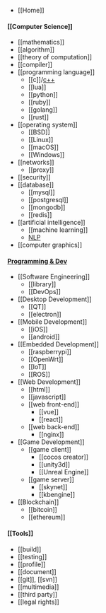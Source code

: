 - [[Home]]


#### [[Computer Science]]
- [[mathematics]]
- [[algorithm]]
- [[theory of computation]]
- [[compiler]]
- [[programming language]]
  - [[c]]/[c++](cpp)
  - [[lua]]
  - [[python]]
  - [[ruby]]
  - [[golang]]
  - [[rust]]
- [[operating system]]
  - [[BSD]]
  - [[Linux]]
  - [[macOS]]
  - [[Windows]]
- [[networks]]
  - [[proxy]]
- [[security]]
- [[database]]
  - [[mysql]]
  - [[postgresql]]
  - [[mongodb]]
  - [[redis]]
- [[artificial intelligence]]
  - [[machine learning]]
  - [NLP](natural-language-processing)
- [[computer graphics]]


#### [Programming & Dev](programming-and-development)
- [[Software Engineering]]
  - [[library]]
  - [[DevOps]]
- [[Desktop Development]]
  - [[QT]]
  - [[electron]]
- [[Mobile Development]]
  - [[iOS]]
  - [[android]]
- [[Embedded Development]]
  - [[raspberrypi]]
  - [[OpenWrt]]
  - [[IoT]]
  - [[ROS]]
- [[Web Development]]
  - [[html]]
  - [[javascript]]
  - [[web front-end]]
    - [[vue]]
    - [[react]]
  - [[web back-end]]
    - [[nginx]]
- [[Game Development]]
  - [[game client]]
    - [[cocos creator]]
    - [[unity3d]]
    - [[Unreal Engine]]
  - [[game server]]
    - [[skynet]]
    - [[kbengine]]
- [[Blockchain]]
  - [[bitcoin]]
  - [[ethereum]]


#### [[Tools]]
- [[build]]
- [[testing]]
- [[profile]]
- [[document]]
- [[git]], [[svn]]
- [[multimedia]]
- [[third party]]
- [[legal rights]]

